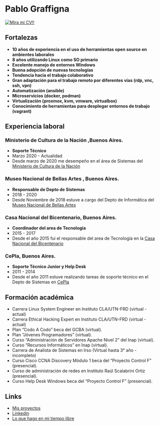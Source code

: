 # Pablo Graffigna
[![Mira mi CV!!](https://img.shields.io/badge/download-PDF-red.svg)](./docs/CV_Pablo_Graffigna.pdf)

## Fortalezas 

* **10 años de experiencia en el uso de herramientas open source en ambientes laborales**
* **8 años utilizando Linux como SO primario**
* **Excelente manejo de entornos Windows**
* **Buena adopción de nuevas tecnologías**
* **Tendencia hacia el trabajo colaborativo**
* **Gran adaptación para el trabajo remoto por diferentes vías (rdp, vnc, ssh, vpn)**
* **Automatización (ansible)**
* **Microservicios (docker, podman)**
* **Virtualización (proxmox, kvm, vmware, virtualbox)**
* **Conocimiento de herramientas para desplegar entornos de trabajo (vagrant)** 

## Experiencia laboral

### **Ministerio de Cultura de la Nación** ,Buenos Aires. 
* **Soporte Técnico**
* Marzo 2020 - Actualidad
* Desde marzo de 2020 me desempeño en el área de Sistemas del [Ministerio de Cultura de la Nación](https://www.cultura.gob.ar/)
		
### **Museo Nacional de Bellas Artes** , Buenos Aires.
* **Responsable de Depto de Sistemas**
* 2018 - 2020
* Desde Noviembre de 2018 estuve a cargo del Depto de Informática del [Museo Nacional de Bellas Artes](https://www.bellasartes.gob.ar/)

### **Casa Nacional del Bicentenario**, Buenos Aires. 
* **Coordinador del area de Tecnología**
* 2015 - 2017
* Desde el año 2015 fui el responsable del area de Tecnología en la [Casa Nacional del Bicentenario](https://casadelbicentenario.cultura.gob.ar/)

### **CePIa**, Buenos Aires.
* **Soporte Técnico Junior y Help Desk**
* 2011 - 2014
* Desde el año 2011 estuve realizando tareas de soporte técnico en el Depto de Sistemas en [CePIa](https://www.youtube.com/channel/UC1CdnaYtB5aSB7_xj8cZlIw/videos)

## Formación académica

* Carrera Linux System Engineer en Instituto CLA/UTN-FRD (virtual - actual)
* Carrera Ethical Hacking Expert en Instituto CLA/UTN-FRD (virtual - actual)
* Plan “Codo A Codo” beca del GCBA (virtual).
* Plan “Jóvenes Programadores” (virtual).
* Curso “Administración de Servidores Apache Nivel 2” del Inap (virtual).
* Curso “Recursos Informáticos” en Inap (virtual).          
* Carrera de Analista de Sistemas en Irso (Virtual hasta 3° año - incompleto)
* Curso Cisco CCNA Discovery Mòdulo 1 beca del “Proyecto Control F” (presencial).        
* Curso de administración de redes en Instituto Raúl Scalabrini Ortiz (presencial).     
* Curso Help Desk Windows beca del “Proyecto Control F” (presencial).

## Links
* [Mis proyectos](https://github.com/pgraffigna)
* [Linkedin](https://www.linkedin.com/in/pablo-graffigna/) 
* [Lo que hago en mi tiempo libre](https://tryhackme.com/p/rugeleon)
